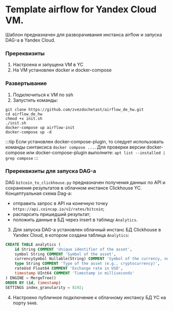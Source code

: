 # Template airflow for Yandex Cloud VM.

Шаблон предназначен для разворачивания инстанса airflow и запуска DAG-а в Yandex Cloud.

### Пререквизиты 
1. Настроена и запущена VM в YC
2. На VM установлен docker и docker-compose

### Развертывание 
1. Подключиться к VM по ssh
2. Запустить команды:
``` 
git clone https://github.com/zvezdochetast/airflow_de_hw.git
cd airflow_de_hw
chmod +x init.sh 
./init.sh
docker-compose up airflow-init 
docker-compose up -d
```
:::tip
Если установлен docker-compose-plugin, то следует использовать команды синтаксиса `docker compose ...`.
Для проверки версии docker-compose или docker-compose-plugin выполните: `apt list --installed | grep compose`
:::

### Пререквизиты для запуска DAG-а
DAG `bitcoin_to_clickhouse.py` предназначен получения данных по API и сохранения результатов в облачном инстансе Clickhouse YC.
Концептуальная схема Dag-a: 
- отправить запрос в API на конечную точку `https://api.coincap.io/v2/rates/bitcoin`;
- распарсить пришедший результат;
- положить данные в БД через insert в таблицу `Analytics`.

3. Для запуска DAG-а установлен облачный инстанс БД Clickhouse в Yandex Cloud, в котором создана таблица `Analytics`:
```sql
CREATE TABLE analytics (
    id String COMMENT 'Unique identifier of the asset',
    symbol String COMMENT 'Symbol of the asset',
    currencySymbol Nullable(String) COMMENT 'Symbol of the currency, nullable',
    type String COMMENT 'Type of the asset (e.g., cryptocurrency)',
    rateUsd Float64 COMMENT 'Exchange rate in USD',
    timestamp UInt64 COMMENT 'Timestamp in milliseconds'
) ENGINE = MergeTree()
ORDER BY (id, timestamp)
SETTINGS index_granularity = 8192;

```
4. Настроено публичное подключение к облачному инстансу БД YC на порту `9440`.
